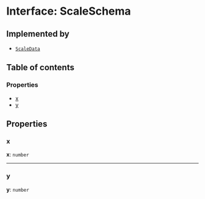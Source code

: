 # Interface: ScaleSchema

## Implemented by

* [`ScaleData`](/auto-docs/fixed-layout-editor/classes/ScaleData.md)

## Table of contents

### Properties

* [x](/auto-docs/fixed-layout-editor/interfaces/ScaleSchema.md#x)
* [y](/auto-docs/fixed-layout-editor/interfaces/ScaleSchema.md#y)

## Properties

### x

**x**: `number`

***

### y

**y**: `number`
